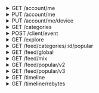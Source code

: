 <details>
<summary>GET /account/me</summary>
Get information about the logged in account

__headers__

|name|value|required|
| - | - | - |
|authorization|The token returned when logging in or creating an account|True|
|user-agent|The user agent of the device using this app|False|

__responses__

- 200 - Account fetched
Account fetched

The account information of the logged in user was fetched

```JSON
{
    "data": {
        "account": {
            "backgroundColor": "#000000         <Account background color",
            "followerCount": "0                 <Subscribers of this account>",
            "followingCount": "0                <Subscriptions of this account>",
            "foregroundColor": "#CCD6E9         <Account foreground color",
            "id": "                             <account id>",
            "isChannel": "false                 <Is this user a channel?>",
            "isDeactivated": "false             <Did this user deactivate their account?>",
            "isRegistered": "true               <Is this user registered?>",
            "isSuspended": "false               <Is this account suspended?>",
            "loopCount": "0                     <Total loops played of this account>",
            "loopsConsumedCount": "0            <Total loops played by this account>",
            "registrationDate": "1580272854     <Account creation Unix timestamp>",
            "username": "robotter               <Account username>"
        }
    },
    "success": 1
}
```

- 401 - Unauthorized
Unauthorized

Unauthorized to make request, either because the authorization header is incorrect or missing


</details>
<details>
<summary>PUT /account/me</summary>
Update the authed user.
Any or all of the json fields may be included or omitted,
but the request will only work if all data being sent is new


__headers__

|name|value|required|
| - | - | - |
|authorization|The token returned when logging in or creating an account|True|
|user-agent|The user agent of the device using this app|False|

```JSON
{
    "colorScheme": "2       <Predefined color scheme to use>",
    "bio": "...             <Profile bio to use, send a blank to remove>",
    "displayName": "...     <Non-unique display name to use, send blank to remove>",
    "username": "...        <Unique username to use>"
}
```

__responses__

- 200 - Account updated
Account updated

The information sent was ok and the profile information is updated

```JSON
{
    "data": {},
    "success": 1
}
```

- 200:1101 - Bad request format
Bad request format

The information sent is either malformed, has missing keys, or has unexpected extra keys.
It cannot be used. This should be treated similarly too an HTTP 400 bad request


```JSON
{
    "error": {
        "code": 1101,
        "message": "bad request format"
    },
    "success": 0
}
```

- 200:1401 - Username invalid
Username invalid

The username sent is too long or has bad characters

```JSON
{
    "success": 0,
    "error": {
        "code": 1401,
        "message": "invalid username"
    }
}
```

- 200:1402 - Username taken
Username taken

The username sent is already taken and cannot be used

```JSON
{
    "success": 0,
    "error": {
        "code": 1402,
        "message": "username is already in use"
    }
}
```

- 401 - Unauthorized
Unauthorized

Unauthorized to make request, either because the authorization header is incorrect or missing


</details>


<details>
<summary>PUT /account/me/device</summary>
Give byte information about this device

__headers__

|name|value|required|
| - | - | - |
|authorization|The token returned when logging in or creating an account|True|
|user-agent|The user agent of the device using this app|False|

```JSON
{
    "applicationID": "co.byte  <Seems to accept arbitrary strings>",
    "deviceToken": "...        <Device token. Appears to be generated by the app, seems to accept an arbitrary string>",
    "deviceType": "android     <Only android seems to work. iOS / Apple string unknown>"
}
```

__responses__

- 200 - Device info accepted
Device info accepted

The device info sent is correct and was accepted

```JSON
{
    "data": {},
    "success": 1
}
```

- 200:1101 - Bad request format
Bad request format

The information sent is either malformed, has missing keys, or has unexpected extra keys.
It cannot be used. This should be treated similarly too an HTTP 400 bad request


```JSON
{
    "error": {
        "code": 1101,
        "message": "bad request format"
    },
    "success": 0
}
```

- 200:1404 - Device info incorrect
Device info incorrect

The device info sent is malformed

```JSON
{
    "error": {
        "code": 1404,
        "message": "invalid device type"
    },
    "success": 0
}
```

- 401 - Unauthorized
Unauthorized

Unauthorized to make request, either because the authorization header is incorrect or missing


</details>


<details>
<summary>GET /categories</summary>
Get a list of feed categories. These can be used in the /feed/categories/:id endpoint

__headers__

|name|value|required|
| - | - | - |
|authorization|The token returned when logging in or creating an account|True|
|user-agent|The user agent of the device using this app|False|

__responses__

- 200 - Categories fetched
Categories fetched

A list of categories has been fetched

```JSON
{
    "data": {
        "categories": [
            {
                "icon": "...    <Category icon link. This is usually 200px",
                "id": "comedy   <Category id, used in /feed/categories/:id>",
                "name": "Comedy <Category name>"
            }
        ]
    },
    "success": 1
}
```

- 401 - Unauthorized
Unauthorized

Unauthorized to make request, either because the authorization header is incorrect or missing


</details>


<details>
<summary>POST /client/event</summary>
Likely has to do with event tracking. Appears to always ratelimit me

__headers__

|name|value|required|
| - | - | - |
|authorization|The token returned when logging in or creating an account|True|
|user-agent|The user agent of the device using this app|False|

__responses__

- 200 - Event accepted
Event accepted

The recorded event was accepted and recorded

```JSON
{
    "data": {},
    "success": 1
}
```

- 401 - Unauthorized
Unauthorized

Unauthorized to make request, either because the authorization header is incorrect or missing


</details>


<details>
<summary>GET /explore</summary>
Get possible explore feeds

__headers__

|name|value|required|
| - | - | - |
|authorization|The token returned when logging in or creating an account|True|
|user-agent|The user agent of the device using this app|False|

__responses__

- 200 - Explore cards recieved
Explore cards recieved

The current explore cards have been fetched

```JSON
{
    "data": {
        "layout": [
            {
                "background": {
                    "color": "#00BBDB           <Card background color>",
                    "type": "image              <Card background type>",
                    "url": "...                 <Background image link, if any such background>"
                },
                "description": "null            <Card description, if any>",
                "header": {
                    "backgroundColor": "null    <Header background color>",
                    "color": "null              <Header color>",
                    "title": "Popular Now       <Header title>"
                },
                "icon": "null                   <Icon link, if any such icon>",
                "sponsored": "false             <Is this sponsored? Ads appear to not yet be implemented>",
                "title": {
                    "backgroundColor": "null    <Appears to always be nil>",
                    "color": "#ffffff           <Title color>",
                    "title": "Popular Now       <Title title>"
                },
                "type": "large                  <Card display type, observed include [image, large, medium]",
                "uri": "byte://...              <Byte-handleable endpoint. byte:// can be subbed for the api's baseurl>"
            }
        ]
    },
    "success": 1
}
```

- 401 - Unauthorized
Unauthorized

Unauthorized to make request, either because the authorization header is incorrect or missing


</details>


<details>
<summary>GET /feed/categories/:id/popular</summary>
Get a slice of popular posts in some category, denoted by its id.
The only observed sub-endpoint for any category is `popular`.
Lists of categories can be fetched with GET `/categories`


__headers__

|name|value|required|
| - | - | - |
|authorization|The token returned when logging in or creating an account|True|
|user-agent|The user agent of the device using this app|False|

__responses__

- 200 - Feed slice fetched
Feed slice fetched

A slice of posts of this feed were fetched with usermap and pagination data

```JSON
{
    "data": {
        "accounts": "{...}  <id -> user map>",
        "posts": "[...]     <Array of posts>",
        "cursor": "...      <Pagination cursor>"
    },
    "success": 1
}
```

- 401 - Unauthorized
Unauthorized

Unauthorized to make request, either because the authorization header is incorrect or missing


</details>


<details>
<summary>GET /feed/global</summary>
Get data from the global feed

__headers__

|name|value|required|
| - | - | - |
|authorization|The token returned when logging in or creating an account|True|
|user-agent|The user agent of the device using this app|False|

__responses__

- 200 - Feed slice fetched
Feed slice fetched

A slice of posts of this feed were fetched with usermap and pagination data

```JSON
{
    "data": {
        "accounts": "{...}  <id -> user map>",
        "posts": "[...]     <Array of posts>",
        "cursor": "...      <Pagination cursor>"
    },
    "success": 1
}
```

- 401 - Unauthorized
Unauthorized

Unauthorized to make request, either because the authorization header is incorrect or missing


</details>


<details>
<summary>GET /feed/mix</summary>
Get a slice of posts in the mix feed.
This seems to be a mixed feed of posts, possibly comparable to ifunny/collective


__headers__

|name|value|required|
| - | - | - |
|authorization|The token returned when logging in or creating an account|True|
|user-agent|The user agent of the device using this app|False|

__responses__

- 200 - Feed slice fetched
Feed slice fetched

A slice of posts of this feed were fetched with usermap data

```JSON
{
    "data": {
        "accounts": "{...}  <id -> user map>",
        "posts": "[...]     <Array of posts>"
    },
    "success": 1
}
```

- 401 - Unauthorized
Unauthorized

Unauthorized to make request, either because the authorization header is incorrect or missing


</details>


<details>
<summary>GET /feed/popular/v2</summary>
Get a slice of posts in the popular feed.
These posts are mostly based on raw popularity, with little to no algorithmic influence.
This is different than the /v3/ endpoint, which is an algorithm based feed for some user


__headers__

|name|value|required|
| - | - | - |
|authorization|The token returned when logging in or creating an account|True|
|user-agent|The user agent of the device using this app|False|

__responses__

- 200 - Feed slice fetched
Feed slice fetched

A slice of posts of this feed were fetched with usermap and pagination data

```JSON
{
    "data": {
        "accounts": "{...}  <id -> user map>",
        "posts": "[...]     <Array of posts>",
        "cursor": "...      <Pagination cursor>"
    },
    "success": 1
}
```

- 401 - Unauthorized
Unauthorized

Unauthorized to make request, either because the authorization header is incorrect or missing


</details>


<details>
<summary>GET /feed/popular/v3</summary>
Get a slice of posts in the popular:v3 feed.
These posts are curated by an algorithm, not necessarially popular.
For regular popular, see the /v2/ endpoint, which is mostly purely popular


__headers__

|name|value|required|
| - | - | - |
|authorization|The token returned when logging in or creating an account|True|
|user-agent|The user agent of the device using this app|False|

__responses__

- 200 - Feed slice fetched
Feed slice fetched

A slice of posts of this feed were fetched with usermap data

```JSON
{
    "data": {
        "accounts": "{...}  <id -> user map>",
        "posts": "[...]     <Array of posts>"
    },
    "success": 1
}
```

- 401 - Unauthorized
Unauthorized

Unauthorized to make request, either because the authorization header is incorrect or missing


</details>


<details>
<summary>GET /timeline</summary>
Get posts in the timeline of the authed user

__headers__

|name|value|required|
| - | - | - |
|authorization|The token returned when logging in or creating an account|True|
|user-agent|The user agent of the device using this app|False|

__responses__

- 200 - Timeline feed slice fetched
Timeline feed slice fetched

A slice of the timeline feed was fetched

```JSON
{
    "data": {
        "accounts": "{...}  <id -> user map>",
        "posts": "[...]     <Array of posts>",
        "cursor": "...      <Pagination cursor>",
        "<->": "            <Only some feeds have cursors, sometimes>"
    },
    "success": 1
}
```

- 401 - Unauthorized
Unauthorized

Unauthorized to make request, either because the authorization header is incorrect or missing


</details>


<details>
<summary>GET /timeline/rebytes</summary>
Posts that have been rebyted into your timeline.
Essentially post objects wrapped in rebyte info, with the regular id -> user table in feeds


__headers__

|name|value|required|
| - | - | - |
|authorization|The token returned when logging in or creating an account|True|
|user-agent|The user agent of the device using this app|False|

__responses__

- 200 - Rebyte feed slice fetched
Rebyte feed slice fetched

A slice of rebytes relevant to the authed user were fetched

```JSON
{
    "data": {
        "accounts": "{...}                                  <id -> account object map>",
        "rebytes": [
            {
                "authorID": "...                            <Rebyter id>",
                "date": "1580240837                         <Rebyte timestamp>",
                "id": "...                                  <Rebyte id>",
                "post": {
                    "allowCuration": "true                  <May this post be curated?>",
                    "allowRemix": "false                    <May this post be remixed?>",
                    "authorID": "...                        <ID that points to the post author",
                    "caption": "                            <Post caption>",
                    "commentCount": "0                      <Total comment count>",
                    "commentCursor": "...                   <Comment pagination cursor>",
                    "comments": [
                        {
                            "authorID": "...                <Comment author id>",
                            "body": "...                    <Comment body",
                            "date": "1580273915             <Comment creation timestamp>",
                            "id": "...                      <Comment id. In the format post_id-unique_id",
                            "mentions": "[...]              <Mentions in this comment>",
                            "postID": "...                  <ID of this post>"
                        }
                    ],
                    "date": "1580274189                     <Post create timestamp>",
                    "id": "...                              <ID that points to this post>",
                    "likeCount": "0                         <Total like count>",
                    "likedByMe": "false                     <Was this liked by the authed user?>",
                    "loopCount": "0                         <Total loops played of this video>",
                    "mentions": [
                        {
                            "accountID": "...               <Account mentioned>",
                            "byteRange": {
                                "start": "10                <Unknown>",
                                "stop": "15                 <Unknown, same length as range>"
                            },
                            "range": {
                                "start": "8                 <Mention substring start>",
                                "stop": "13                 <Mention substring end>"
                            },
                            "text": "@byte                  <Mention text>",
                            "username": "byte               <Username mentioned"
                        }
                    ],
                    "rebytedByMe": "false                   <Was this rebyted by the authed user?>",
                    "thumbSrc": "...                        <Video thumbnail link>",
                    "type": "0                              <Unknown use>",
                    "videoSrc": "...                        <Video link>"
                }
            }
        ]
    },
    "success": 1
}
```

- 401 - Unauthorized
Unauthorized

Unauthorized to make request, either because the authorization header is incorrect or missing


</details>
